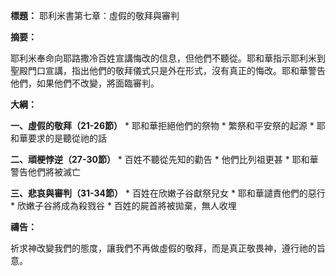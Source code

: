 **標題：** 耶利米書第七章：虛假的敬拜與審判

**摘要：**

耶利米奉命向耶路撒冷百姓宣講悔改的信息，但他們不聽從。耶和華指示耶利米到聖殿門口宣講，指出他們的敬拜儀式只是外在形式，沒有真正的悔改。耶和華警告他們，如果他們不改變，將面臨審判。

**大綱：**

**一、虛假的敬拜（21-26節）**
    * 耶和華拒絕他們的祭物
    * 繁祭和平安祭的起源
    * 耶和華要求的是聽從祂的話

**二、頑梗悖逆（27-30節）**
    * 百姓不聽從先知的勸告
    * 他們比列祖更甚
    * 耶和華警告他們將被滅亡

**三、悲哀與審判（31-34節）**
    * 百姓在欣嫩子谷獻祭兒女
    * 耶和華譴責他們的惡行
    * 欣嫩子谷將成為殺戮谷
    * 百姓的屍首將被拋棄，無人收埋

**禱告：**

祈求神改變我們的態度，讓我們不再做虛假的敬拜，而是真正敬畏神，遵行祂的旨意。